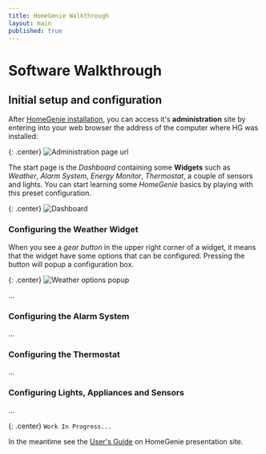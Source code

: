 ```yaml
---
title: HomeGenie Walkthrough
layout: main
published: true
---
```

# Software Walkthrough

## Initial setup and configuration

After [HomeGenie installation](install.html), you can access it's **administration** site by entering  into your web browser the address of the computer where HG was installed:

{: .center}
![Administration page url]({{site.baseurl}}/images/docs/admin_page_url.png)

The start page is the *Dashboard* containing some **Widgets** such as *Weather*, *Alarm System*, *Energy Monitor*, *Thermostat*, a couple of sensors and lights.
You can start learning some *HomeGenie* basics by playing with this preset configuration.

{: .center}
![Dashboard]({{site.baseurl}}/images/docs/dashboard_page_01.png)

### Configuring the Weather Widget

When you see a *gear button* in the upper right corner of a widget, it means that the widget have some options that can be configured. Pressing the button will popup a configuration box.

{: .center}
![Weather options popup]({{site.baseurl}}/images/docs/weather_options_02.png)

...

### Configuring the Alarm System

...

### Configuring the Thermostat

...

### Configuring Lights, Appliances and Sensors

...

{: .center}
``` Work In Progress... ```


In the meantime see the [User's Guide](http://www.homegenie.it/docs/index.php) on HomeGenie presentation site.
